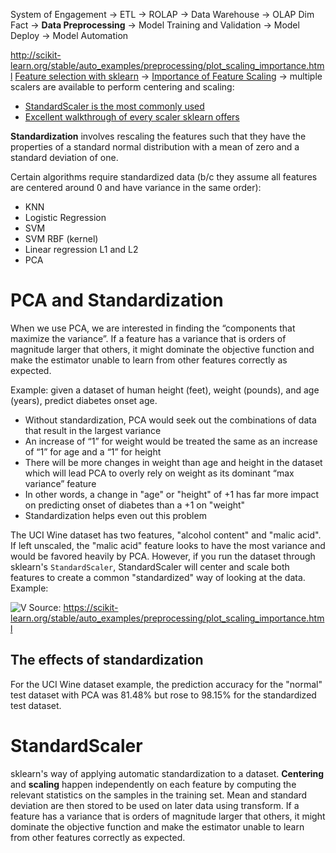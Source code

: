 System of Engagement -> ETL -> ROLAP -> Data Warehouse -> OLAP Dim Fact -> **Data Preprocessing** -> Model Training and Validation -> Model Deploy -> Model Automation

http://scikit-learn.org/stable/auto_examples/preprocessing/plot_scaling_importance.html
[Feature selection with sklearn](https://scikit-learn.org/stable/modules/feature_selection.html) -> [Importance of Feature Scaling](https://scikit-learn.org/stable/auto_examples/preprocessing/plot_scaling_importance.html) -> multiple scalers are available to perform centering and scaling:
- [StandardScaler is the most commonly used](https://scikit-learn.org/stable/modules/generated/sklearn.preprocessing.StandardScaler.html#sklearn.preprocessing.StandardScaler) 
- [Excellent walkthrough of every scaler sklearn offers](https://scikit-learn.org/stable/auto_examples/preprocessing/plot_all_scaling.html#sphx-glr-auto-examples-preprocessing-plot-all-scaling-py)

**Standardization** involves rescaling the features such that they have the properties of a standard normal distribution with a mean of zero and a standard deviation of one.

Certain algorithms require standardized data (b/c they assume all features are centered around 0 and have variance in the same order):
- KNN
- Logistic Regression 
- SVM
- SVM RBF (kernel)
- Linear regression L1 and L2
- PCA

# PCA and Standardization 
When we use PCA, we are interested in finding the “components that maximize the variance”. If a feature has a variance that is orders of magnitude larger that others, it might dominate the objective function and make the estimator unable to learn from other features correctly as expected.

Example: given a dataset of human height (feet), weight (pounds), and age (years), predict diabetes onset age. 
- Without standardization, PCA would seek out the combinations of data that result in the largest variance 
- An increase of “1” for weight would be treated the same as an increase of “1” for age and a “1” for height
- There will be more changes in weight than age and height in the dataset which will lead PCA to overly rely on weight as its dominant “max variance” feature
- In other words, a change in "age" or "height" of +1 has far more impact on predicting onset of diabetes than a +1 on "weight"
- Standardization helps even out this problem

The UCI Wine dataset has two features, "alcohol content" and "malic acid". If left unscaled, the "malic acid" feature looks to have the most variance and would be favored heavily by PCA. However, if you run the dataset through sklearn's `StandardScaler`, 
StandardScaler will center and scale both features to create a common "standardized" way of looking at the data. Example:

![V](https://i.imgur.com/roPbp8a.png)
Source: https://scikit-learn.org/stable/auto_examples/preprocessing/plot_scaling_importance.html

## The effects of standardization
For the UCI Wine dataset example, the prediction accuracy for the "normal" test dataset with PCA was 81.48% but rose to 98.15% for the standardized test dataset.

# StandardScaler
sklearn's way of applying automatic standardization to a dataset. **Centering** and **scaling** happen independently on each feature by computing the relevant statistics on the samples in the training set. Mean and standard deviation are then stored to be used on later data using transform.
If a feature has a variance that is orders of magnitude larger that others, it might dominate the objective function and make the estimator unable to learn from other features correctly as expected.
